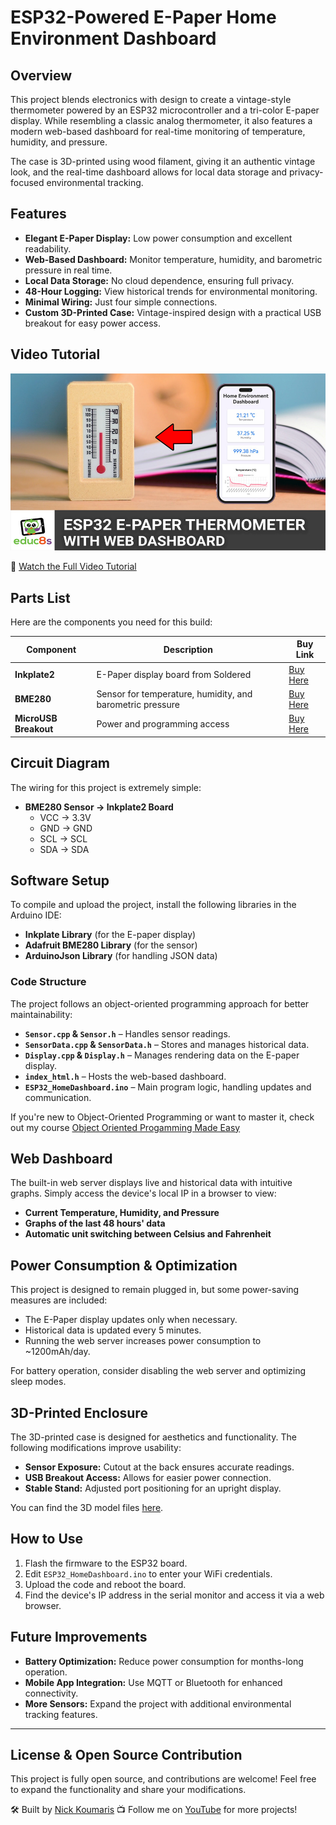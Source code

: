 # ESP32-Powered E-Paper Home Environment Dashboard

## Overview
This project blends electronics with design to create a vintage-style thermometer powered by an ESP32 microcontroller and a tri-color E-paper display. While resembling a classic analog thermometer, it also features a modern web-based dashboard for real-time monitoring of temperature, humidity, and pressure. 

The case is 3D-printed using wood filament, giving it an authentic vintage look, and the real-time dashboard allows for local data storage and privacy-focused environmental tracking.

## Features
- **Elegant E-Paper Display:** Low power consumption and excellent readability.
- **Web-Based Dashboard:** Monitor temperature, humidity, and barometric pressure in real time.
- **Local Data Storage:** No cloud dependence, ensuring full privacy.
- **48-Hour Logging:** View historical trends for environmental monitoring.
- **Minimal Wiring:** Just four simple connections.
- **Custom 3D-Printed Case:** Vintage-inspired design with a practical USB breakout for easy power access.

## Video Tutorial
![ESP32-Powered E-Paper Home Dashboard](preview.jpg)

🎥 [Watch the Full Video Tutorial](https://youtu.be/eyifLGnNtt4)

## Parts List
Here are the components you need for this build:

| Component | Description | Buy Link |
|-----------|-------------|---------|
| **Inkplate2** | E-Paper display board from Soldered | [Buy Here](https://educ8s.tv/part/Inkplate2) |
| **BME280** | Sensor for temperature, humidity, and barometric pressure | [Buy Here](https://educ8s.tv/part/BME280) |
| **MicroUSB Breakout** | Power and programming access | [Buy Here](https://educ8s.tv/part/MiniUSBBreakout) |

## Circuit Diagram
The wiring for this project is extremely simple:
- **BME280 Sensor → Inkplate2 Board**
  - VCC → 3.3V
  - GND → GND
  - SCL → SCL
  - SDA → SDA

## Software Setup
To compile and upload the project, install the following libraries in the Arduino IDE:
- **Inkplate Library** (for the E-paper display)
- **Adafruit BME280 Library** (for the sensor)
- **ArduinoJson Library** (for handling JSON data)

### Code Structure
The project follows an object-oriented programming approach for better maintainability:
- **`Sensor.cpp` & `Sensor.h`** – Handles sensor readings.
- **`SensorData.cpp` & `SensorData.h`** – Stores and manages historical data.
- **`Display.cpp` & `Display.h`** – Manages rendering data on the E-paper display.
- **`index_html.h`** – Hosts the web-based dashboard.
- **`ESP32_HomeDashboard.ino`** – Main program logic, handling updates and communication.
  
If you're new to Object-Oriented Programming or want to master it, check out my course [Object Oriented Progamming Made Easy](https://bit.ly/3NaMfg4)

## Web Dashboard
The built-in web server displays live and historical data with intuitive graphs. Simply access the device's local IP in a browser to view:
- **Current Temperature, Humidity, and Pressure**
- **Graphs of the last 48 hours' data**
- **Automatic unit switching between Celsius and Fahrenheit**

## Power Consumption & Optimization
This project is designed to remain plugged in, but some power-saving measures are included:
- The E-Paper display updates only when necessary.
- Historical data is updated every 5 minutes.
- Running the web server increases power consumption to ~1200mAh/day.

For battery operation, consider disabling the web server and optimizing sleep modes.

## 3D-Printed Enclosure
The 3D-printed case is designed for aesthetics and functionality. The following modifications improve usability:
- **Sensor Exposure:** Cutout at the back ensures accurate readings.
- **USB Breakout Access:** Allows for easier power connection.
- **Stable Stand:** Adjusted port positioning for an upright display.

You can find the 3D model files [here](https://www.printables.com/model/1180113-esp32-project-e-paper-thermometer-with-web-dashboa).

## How to Use
1. Flash the firmware to the ESP32 board.
2. Edit `ESP32_HomeDashboard.ino` to enter your WiFi credentials.
3. Upload the code and reboot the board.
4. Find the device's IP address in the serial monitor and access it via a web browser.

## Future Improvements
- **Battery Optimization:** Reduce power consumption for months-long operation.
- **Mobile App Integration:** Use MQTT or Bluetooth for enhanced connectivity.
- **More Sensors:** Expand the project with additional environmental tracking features.

---

## License & Open Source Contribution
This project is fully open source, and contributions are welcome! Feel free to expand the functionality and share your modifications.

🛠 Built by [Nick Koumaris](https://www.educ8s.tv)
📺 Follow me on [YouTube](https://www.youtube.com/educ8s) for more projects!

